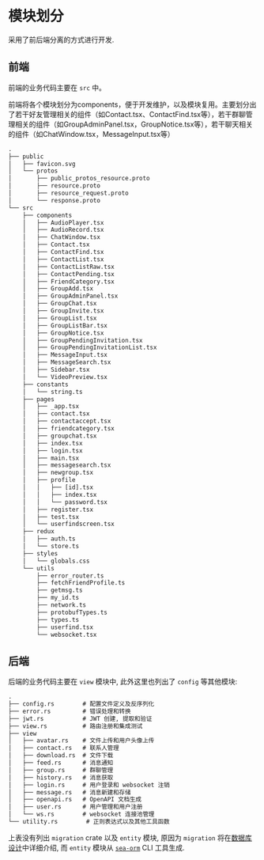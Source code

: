 # 模块划分

采用了前后端分离的方式进行开发.

## 前端

前端的业务代码主要在 `src` 中。

前端将各个模块划分为components，便于开发维护，以及模块复用。主要划分出了若干好友管理相关的组件（如Contact.tsx、ContactFind.tsx等），若干群聊管理相关的组件（如GroupAdminPanel.tsx，GroupNotice.tsx等），若干聊天相关的组件（如ChatWindow.tsx，MessageInput.tsx等）

```txt
.
├── public
│   ├── favicon.svg
│   └── protos
│       ├── public_protos_resource.proto
│       ├── resource.proto
│       ├── resource_request.proto
│       └── response.proto
└── src
    ├── components
    │   ├── AudioPlayer.tsx
    │   ├── AudioRecord.tsx
    │   ├── ChatWindow.tsx
    │   ├── Contact.tsx
    │   ├── ContactFind.tsx
    │   ├── ContactList.tsx
    │   ├── ContactListRaw.tsx
    │   ├── ContactPending.tsx
    │   ├── FriendCategory.tsx
    │   ├── GroupAdd.tsx
    │   ├── GroupAdminPanel.tsx
    │   ├── GroupChat.tsx
    │   ├── GroupInvite.tsx
    │   ├── GroupList.tsx
    │   ├── GroupListBar.tsx
    │   ├── GroupNotice.tsx
    │   ├── GroupPendingInvitation.tsx
    │   ├── GroupPendingInvitationList.tsx
    │   ├── MessageInput.tsx
    │   ├── MessageSearch.tsx
    │   ├── Sidebar.tsx
    │   └── VideoPreview.tsx
    ├── constants
    │   └── string.ts
    ├── pages
    │   ├── _app.tsx
    │   ├── contact.tsx
    │   ├── contactaccept.tsx
    │   ├── friendcategory.tsx
    │   ├── groupchat.tsx
    │   ├── index.tsx
    │   ├── login.tsx
    │   ├── main.tsx
    │   ├── messagesearch.tsx
    │   ├── newgroup.tsx
    │   ├── profile
    │   │   ├── [id].tsx
    │   │   ├── index.tsx
    │   │   └── password.tsx
    │   ├── register.tsx
    │   ├── test.tsx
    │   └── userfindscreen.tsx
    ├── redux
    │   ├── auth.ts
    │   └── store.ts
    ├── styles
    │   └── globals.css
    └── utils
        ├── error_router.ts
        ├── fetchFriendProfile.ts
        ├── getmsg.ts
        ├── my_id.ts
        ├── network.ts
        ├── protobufTypes.ts
        ├── types.ts
        ├── userfind.tsx
        └── websocket.tsx
```

## 后端

后端的业务代码主要在 `view` 模块中, 此外这里也列出了 `config` 等其他模块:

```txt
.
├── config.rs        # 配置文件定义及反序列化
├── error.rs         # 错误处理和转换
├── jwt.rs           # JWT 创建, 提取和验证
├── view.rs          # 路由注册和集成测试
├── view
│   ├── avatar.rs    # 文件上传和用户头像上传
│   ├── contact.rs   # 联系人管理
│   ├── download.rs  # 文件下载
│   ├── feed.rs      # 消息通知
│   ├── group.rs     # 群聊管理
│   ├── history.rs   # 消息获取
│   ├── login.rs     # 用户登录和 websocket 注销
│   ├── message.rs   # 消息新建和存储
│   ├── openapi.rs   # OpenAPI 文档生成
│   ├── user.rs      # 用户管理和用户注册
│   └── ws.rs        # websocket 连接池管理
└── utility.rs        # 正则表达式以及其他工具函数
```

上表没有列出 `migration` crate 以及 `entity` 模块, 原因为 `migration` 将在[数据库设计](../database.html)中详细介绍, 而 `entity` 模块从 [`sea-orm`](https://www.sea-ql.org/SeaORM/) CLI 工具生成.

